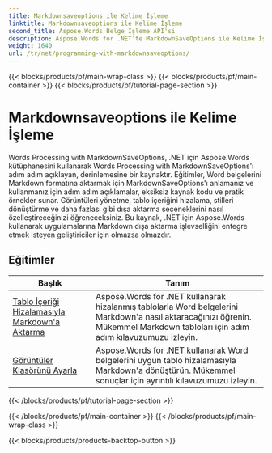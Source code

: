 ```yaml
---
title: Markdownsaveoptions ile Kelime İşleme
linktitle: Markdownsaveoptions ile Kelime İşleme
second_title: Aspose.Words Belge İşleme API'si
description: Aspose.Words for .NET'te MarkdownSaveOptions ile Kelime İşlemeyi Öğrenin. Word belgelerini Markdown formatında kaydetmek için örnek kod içeren ayrıntılı eğitimler.
weight: 1640
url: /tr/net/programming-with-markdownsaveoptions/
---
```


{{< blocks/products/pf/main-wrap-class >}}
{{< blocks/products/pf/main-container >}}
{{< blocks/products/pf/tutorial-page-section >}}

# Markdownsaveoptions ile Kelime İşleme


Words Processing with MarkdownSaveOptions, .NET için Aspose.Words kütüphanesini kullanarak Words Processing with MarkdownSaveOptions'ı adım adım açıklayan, derinlemesine bir kaynaktır. Eğitimler, Word belgelerini Markdown formatına aktarmak için MarkdownSaveOptions'ı anlamanız ve kullanmanız için adım adım açıklamalar, eksiksiz kaynak kodu ve pratik örnekler sunar. Görüntüleri yönetme, tablo içeriğini hizalama, stilleri dönüştürme ve daha fazlası gibi dışa aktarma seçeneklerini nasıl özelleştireceğinizi öğreneceksiniz. Bu kaynak, .NET için Aspose.Words kullanarak uygulamalarına Markdown dışa aktarma işlevselliğini entegre etmek isteyen geliştiriciler için olmazsa olmazdır.

 ## Eğitimler
| Başlık | Tanım |
| --- | --- |
| [Tablo İçeriği Hizalamasıyla Markdown'a Aktarma](./export-into-markdown-with-table-content-alignment/) | Aspose.Words for .NET kullanarak hizalanmış tablolarla Word belgelerini Markdown'a nasıl aktaracağınızı öğrenin. Mükemmel Markdown tabloları için adım adım kılavuzumuzu izleyin. |
| [Görüntüler Klasörünü Ayarla](./set-images-folder/) | Aspose.Words for .NET kullanarak Word belgelerini uygun tablo hizalamasıyla Markdown'a dönüştürün. Mükemmel sonuçlar için ayrıntılı kılavuzumuzu izleyin. |
{{< /blocks/products/pf/tutorial-page-section >}}

{{< /blocks/products/pf/main-container >}}
{{< /blocks/products/pf/main-wrap-class >}}

{{< blocks/products/products-backtop-button >}}

